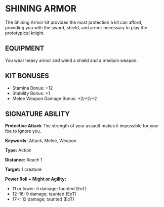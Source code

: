 # SHINING ARMOR

The Shining Armor kit provides the most protection a kit can afford, providing you with the sword, shield, and armor necessary to play the prototypical knight.

## EQUIPMENT

You wear heavy armor and wield a shield and a medium weapon.

## KIT BONUSES

-   Stamina Bonus: +12
-   Stability Bonus: +1
-   Melee Weapon Damage Bonus: +2/+2/+2

## SIGNATURE ABILITY

**Protective Attack** The strength of your assault makes it impossible for your foe to ignore you.

**Keywords:** Attack, Melee, Weapon

**Type:** Action

**Distance:** Reach 1

**Target:** 1 creature

**Power Roll + Might or Agility:**

-   11 or lower: 5 damage; taunted (EoT)
-   12–16: 9 damage; taunted (EoT)
-   17+: 12 damage; taunted (EoT)
